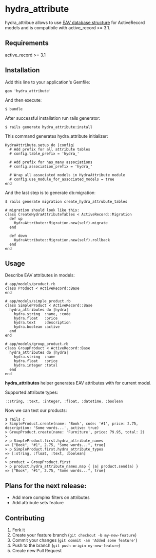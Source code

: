 # hydra_attribute

hydra_attribue allows to use 
[EAV database structure](http://en.wikipedia.org/wiki/Entity%E2%80%93attribute%E2%80%93value_model) for ActiveRecord models
and is compatibile with active_record >= 3.1. 

## Requirements
active_record >= 3.1

## Installation

Add this line to your application's Gemfile:
    
    gem 'hydra_attribute'

And then execute:
    
    $ bundle
    
After successful installation run rails generator:
    
    $ rails generate hydra_attribute:install
    
This command generates hydra_attribute initializer:
    
    HydraAttribute.setup do |config|
      # Add prefix for all attribute tables
      # config.table_prefix = 'hydra_'
      
      # Add prefix for has_many associations
      # config.association_prefix = 'hydra_'
      
      # Wrap all associated models in HydraAttribute module
      # config.use_module_for_associated_models = true
    end
    
And the last step is to generate db:migration:

    $ rails generate migration create_hydra_attrubute_tables
    
    # migration should look like this:
    class CreateHydraAttributeTables < ActiveRecord::Migration
      def up
        HydraAttribute::Migration.new(self).migrate
      end
      
      def down
        HydraAttribute::Migration.new(self).rollback
      end
    end

## Usage

Describe EAV attributes in models:
  
    # app/models/product.rb
    class Product < ActiveRecord::Base
    end
    
    # app/models/simple_product.rb
    class SimpleProduct < ActiveRecord::Base
      hydra_attributes do |hydra|
        hydra.string  :name, :code
        hydra.float   :price
        hydra.text    :description
        hydra.boolean :active
      end
    end
    
    # app/models/group_product.rb
    class GroupProduct < ActiveRecord::Base
      hydra_attributes do |hydra|
        hydra.string  :name
        hydra.float   :price
        hydra.integer :total
      end
    end
    
**hydra_attributes** helper generates EAV attributes with for current model.  
  
Supported attribute types:

    ::string, :text, :integer, :float, :datetime, :boolean

Now we can test our products:

    $ rails c
    > SimpleProduct.create(name: 'Book', code: '#1', price: 2.75, description: 'Some words...', active: true) 
    > GroupProduct.create(name: 'Furniture', price: 79.95, total: 2)
    >
    > p SimpleProduct.first.hydra_attribute_names
    => ["Book", "#1", 2.75, "Some words...", true]
    > p SimpleProduct.first.hydra_attribute_types
    => [:string, :float, :text, :boolean]
    >
    > product = GroupProduct.first
    > p product.hydra_attribute_names.map { |a| product.send(a) }
    => ["Book", "#1", 2.75, "Some words...", true]  
  

## Plans for the next release:
* Add more complex filters on attributes
* Add attribute sets feature

## Contributing

1. Fork it
2. Create your feature branch (`git checkout -b my-new-feature`)
3. Commit your changes (`git commit -am 'Added some feature'`)
4. Push to the branch (`git push origin my-new-feature`)
5. Create new Pull Request
